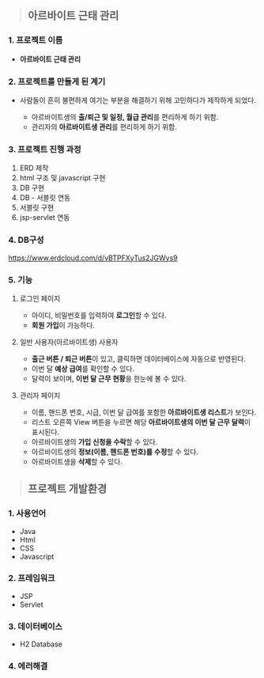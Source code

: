 > ## 아르바이트 근태 관리

### 1. 프로젝트 이름 
  
  - **아르바이트 근태 관리**


### 2. 프로젝트를 만들게 된 계기
  
  - 사람들이 흔히 불편하게 여기는 부분을 해결하기 위해 고민하다가 제작하게 되었다.

    - 아르바이트생의 **출/퇴근 및 일정, 월급 관리**를 편리하게 하기 위함.
    - 관리자의 **아르바이트생 관리**를 편리하게 하기 위함.


### 3. 프로젝트 진행 과정
  
  1. ERD 제작
  2. html 구조 및 javascript 구현
  3. DB 구현
  4. DB - 서블릿 연동
  5. 서블릿 구현
  6. jsp-servlet 연동


### 4. DB구성
  
  https://www.erdcloud.com/d/vBTPFXyTus2JGWys9

### 5. 기능

  1. 로그인 페이지
      - 아이디, 비밀번호를 입력하여 **로그인**할 수 있다.
      - **회원 가입**이 가능하다.
      
  2. 일반 사용자(아르바이트생) 사용자
      - **출근 버튼 / 퇴근 버튼**이 있고, 클릭하면 데이터베이스에 자동으로 반영된다.
      - 이번 달 **예상 급여**를 확인할 수 있다.
      - 달력이 보이며, **이번 달 근무 현황**을 한눈에 볼 수 있다.
      
  3. 관리자 페이지
      - 이름, 핸드폰 번호, 시급, 이번 달 급여를 포함한 **아르바이트생 리스트**가 보인다.
      - 리스트 오른쪽 View 버튼을 누르면 해당 **아르바이트생의 이번 달 근무 달력**이 표시된다.
      - 아르바이트생의 **가입 신청을 수락**할 수 있다.
      - 아르바이트생의 **정보(이름, 핸드폰 번호)를 수정**할 수 있다.
      - 아르바이트생을 **삭제**할 수 있다.
   
   
> ## 프로젝트 개발환경

### 1. 사용언어
  
  - Java
  - Html
  - CSS
  - Javascript
  

### 2. 프레임워크
  
  - JSP
  - Servlet
  


### 3. 데이터베이스
  
  - H2 Database


### 4. 에러해결
